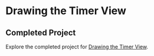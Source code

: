 # Drawing the Timer View

## Completed Project

Explore the completed project for [Drawing the Timer View](https://developer.apple.com/tutorials/app-dev-training/drawing-the-timer-view).